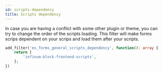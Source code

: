 ```yaml
---
id: scripts-dependency
title: Scripts dependency
---
```


In case you are having a conflict with some other plugin or theme, you can try to change the order of the scripts loading. This filter will make forms scrips dependent on your scrips and load them after your scripts.

```php
add_filter('es_forms_general_scripts_dependency', function(): array {
	return [
		'infinum-block-frontend-scripts',
	];
})



